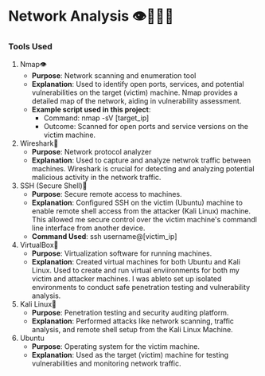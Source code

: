 # Network Analysis 👁️🕵🏾‍♂️

### Tools Used 
1. Nmap👁️
   - **Purpose**: Network scanning and enumeration tool
   - **Explanation**: Used to identify open ports, services, and potential vulnerabilities on the target (victim) machine. Nmap provides a detailed map of the network, aiding in vulnerability assessment.
   - **Example script used in this project**:
      - Command: nmap -sV [target_ip]
      - Outcome: Scanned for open ports and service versions on the victim machine.
2. Wireshark🦈
   - **Purpose**: Network protocol analyzer
   - **Explanation**: Used to capture and analyze netwrok traffic between machines. Wireshark is crucial for detecting and analyzing potential malicious             activity in the network traffic.
3. SSH (Secure Shell)🌰
   - **Purpose**: Secure remote access to machines.
   - **Explanation**: Configured SSH on the victim (Ubuntu) machine to enable remote shell access from the attacker (Kali Linux) machine. This allowed me          secure control over the victim machine's commandl line interface from another device.
   - **Command Used**: ssh username@[victim_ip]
4. VirtualBox🛜
   - **Purpose**: Virtualization software for running machines.
   - **Explanation**: Created virtual machines for both Ubuntu and Kali Linux. Used to create and run virtual enviironments for both my victim and attacker          machines.  I was ableto set up isolated environments to conduct safe penetration testing and vulnerability analysis.
5. Kali Linux📲
   - **Purpose**: Penetration testing and security auditing platform.
   - **Explanation**: Performed attacks like network scanning, traffic analysis, and remote shell setup from the Kali Linux Machine.
6. Ubuntu
   - **Purpose**: Operating system for the victim machine.
   - **Explanation**: Used as the target (victim) machine for testing vulnerabilities and monitoring network traffic. 
